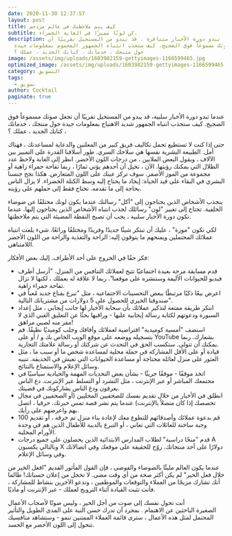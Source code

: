 ```yaml
---
date: 2020-11-30 12:37:57
layout: post
title: كيف يتم ملاحظتك في عالم مزدحم
subtitle: كن لونًا مميزًا في الغابة الخضراء.
description: عندما تبدو دورة الأخبار متنافرة ، قد يبدو من المستحيل تقريبًا أن
  تجعل صوتك مسموعاً فوق الضجيج. كيف ستجذب انتباه الجمهور المحموم بمعلومات جيدة
  حول منتجك ، خدماتك ، كتابك الجديد ، عملك ؟
image: /assets/img/uploads/1603982159-gettyimages-1166599465.jpg
optimized_image: /assets/img/uploads/1603982159-gettyimages-1166599465.jpg
category: التسويق
tags:
  - تسويق
author: Cocktail
paginate: true
---
```

عندما تبدو دورة الأخبار سلبية، قد يبدو من المستحيل تقريبًا أن تجعل صوتك مسموعاً فوق الضجيج. كيف ستجذب انتباه الجمهور شديد الاهتياج بمعلومات جيدة حول منتجك ، خدماتك ، كتابك الجديد ، عملك ؟

حتى إذا كنت لا تستطيع تحمل تكاليف فريق كبير من المعلنين والدعاية لمساعدتك ، فهناك أمل. الطبيعة البشرية نفسها هي سلاحك السري. طور أسلافنا القدرة على التمييز بين الآلاف ، ويقول البعض الملايين ، من درجات اللون الأخضر. انظر إلى الغابة ولاحظ عدد الظلال التي يمكنك رؤيتها. الآن ، تخيل أن أحدهم يؤتي ثمارًا ، ربما تفاحة حمراء زاهية أو مجموعة من الموز الأصفر. سوف تركز عينك على اللون المتعارض. هكذا نجح جنسنا البشري في البقاء على قيد الحياة: إيجاد ما يحتاج إليه وسط الكتلة الخضراء. لا يزال الناس بحاجة إلى ما تقدمه. تحتاج فقط إلى حملهم على رؤيته.

ينجذب الأشخاص الذين يحتاجون إلى "أكل" رسالتك عندما يكون لونك مختلفًا عن ضوضاء الخلفية. تحتاج إلى تغيير "لون" رسائلك لجذب انتباه الأشخاص الذين يحتاجون إليها. عندما تكون دورة الأخبار سلبية ، يجب أن تصبح النقطة المضيئة التي يتم ملاحظتها.

لكي تكون "موزة" ، عليك أن تبتكر شيئًا جديدًا وفريدًا ومختلفًا ورائعًا. شيء يلفت انتباه عملائك المحتملين ويمنحهم ما يتوقون إليه: الراحة والتغذية والراحة من اللون الأخضر اللامتناهي.  

فكر حقًا في الخروج على أحد الأطراف. إليك بعض الأفكار:

* قدم مسابقة مرحة بعيدة اجتماعيًا تتيح لعملائك التنافس من المنزل. "أرسل أطرف فيديو للحيوانات الأليفة وسننشره على موقعنا". ربما لا علاقة له بعملك ، لكنها لا تزال تفاحة حمراء زاهية.
* اعرض بيعًا ذكيًا مرتبطًا ببعض التحسينات الاجتماعية ، مثل "تبرع بقناع جديد مُعبأ في صندوقنا الخيري للحصول على 5 دولارات من مشترياتك التالية".
* ابتكر طريقة ممتعة لتذكير عملائك بأن سحابة الأخبار لها جانب إيجابي ، مثل إعداد السبورة ودعوتهم لكتابة رسالة إيجابية عليها - وراقبها بحثًا عن التعليق الغبي الذي لا مفر منه لصبي مراهق!
* استضف "أمسية كوميدية" افتراضية لعملائك وآفاقك وجلب كوميديًا نظيفًا. قم بتسجيله ووضعه على موقع الويب الخاص بك و / أو على YouTube بشعارك. ربما يمكنك أن تتولى. ستكسب الحق في التحدث عن شركتك أو رسالة علامتك التجارية.
* قيادة أو على الأقل المشاركة في حملة محلية لمساعدة شخص ما أو سبب ما ، مثل العثور على منزل لعائلة محتاجة أو مساعدة الحيوانات التي تعيش في الحديقة. تنبيه وسائل الإعلام والاستمتاع بالنتائج. 
* اتخذ موقفًا - موقفًا جريئًا - بشأن بعض التحديات المهمة والحيادية سياسيًا في مجتمعك المباشر أو عبر الإنترنت ، مثل التشرد أو التسلط عبر الإنترنت. دع الناس يعرفون ودع الناس يشاركونك في قضيتك.
* انطلق في الأخبار من خلال تقديم نفسك للصحفيين المحليين (أو الصحفيين في مجال تخصصك إذا كان متصلاً بالإنترنت) عندما يتم نشر قصة تمس خبرتك. حرفيا ، اتصل بهم واعرضهم على رأيك.
* قم بدعوة عملائك وأصدقائهم للتطوع معك لإعادة بناء منزل تم حرقه ، أو تقديم 100 وجبة ساخنة للعائلات التي تعاني ، أو التبرع بالدببة للأطفال الذين هم في وحدة الأورام المحلية.
* قدم "منحًا دراسية" لطلاب المدارس الابتدائية الذين يحصلون على جميع درجات A وبالتالي يكسبون X دولارًا على أحد منتجاتك. روّج للحقيقة على موقعك وفي اتصالاتك وفي وسائل الإعلام.

عندما يكون العالم مليئًا بالضوضاء والفوضى ، فإن القول المأثور القديم "افعل الخير من خلال فعل الخير" لم يكن أكثر صحة من أي وقت مضى. لا تخجل من إعلان حسناتك! طالما أنك تشارك مزيجًا من العملاء والتوقعات والموظفين ، وتدعو الآخرين بنشاط للمشاركة ، فأنت تثبت القيادة أثناء الترويج لعملك - عبر الإنترنت أو ماديًا.

أنت تحول نفسك إلى صوت من أجل الخير ، وليس صوتًا لأصحاب الأعمال الصغيرة الباحثين عن الاهتمام . بمجرد أن تدرك حسن النية على المدى الطويل والتأثير المحتمل لمثل هذه الأعمال ، سترى قائمة العملاء الممتنين تنمو - وستشاهد منافسيك تتحول إلى اللون الأخضر مع الحسد.